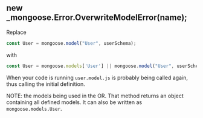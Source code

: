 ## new _mongoose.Error.OverwriteModelError(name);

Replace

```js
const User = mongoose.model("User", userSchema);
```

with
```js
const User = mongoose.models['User'] || mongoose.model("User", userSchema);
```

When your code is running ```user.model.js``` is probably being called again, thus calling the initial definition.

NOTE: the model*s* being used in the OR. That method returns an object containing all defined models. It can also be written as ```mongoose.models.User```.
